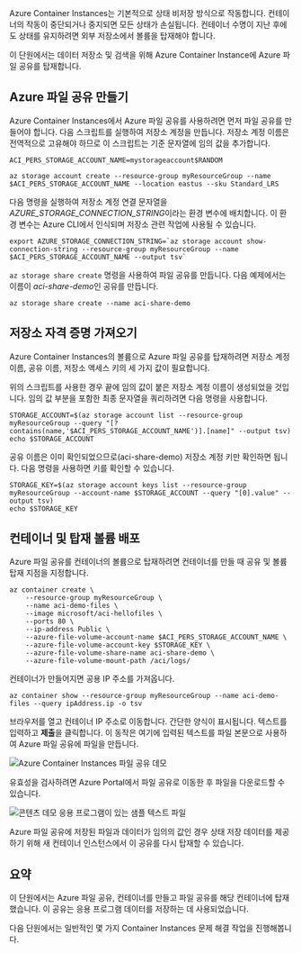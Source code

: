 Azure Container Instances는 기본적으로 상태 비저장 방식으로 작동합니다. 컨테이너의 작동이 중단되거나 중지되면 모든 상태가 손실됩니다. 컨테이너 수명이 지난 후에도 상태를 유지하려면 외부 저장소에서 볼륨을 탑재해야 합니다.

이 단원에서는 데이터 저장소 및 검색을 위해 Azure Container Instance에 Azure 파일 공유를 탑재합니다.

## <a name="create-an-azure-file-share"></a>Azure 파일 공유 만들기

Azure Container Instances에서 Azure 파일 공유를 사용하려면 먼저 파일 공유를 만들어야 합니다. 다음 스크립트를 실행하여 저장소 계정을 만듭니다. 저장소 계정 이름은 전역적으로 고유해야 하므로 이 스크립트는 기준 문자열에 임의 값을 추가합니다.

```azurecli
ACI_PERS_STORAGE_ACCOUNT_NAME=mystorageaccount$RANDOM

az storage account create --resource-group myResourceGroup --name $ACI_PERS_STORAGE_ACCOUNT_NAME --location eastus --sku Standard_LRS
```

다음 명령을 실행하여 저장소 계정 연결 문자열을 *AZURE_STORAGE_CONNECTION_STRING*이라는 환경 변수에 배치합니다. 이 환경 변수는 Azure CLI에서 인식되며 저장소 관련 작업에 사용될 수 있습니다.

```azurecli
export AZURE_STORAGE_CONNECTION_STRING=`az storage account show-connection-string --resource-group myResourceGroup --name $ACI_PERS_STORAGE_ACCOUNT_NAME --output tsv`
```

`az storage share create` 명령을 사용하여 파일 공유를 만듭니다. 다음 예제에서는 이름이 *aci-share-demo*인 공유를 만듭니다.

```azurecli
az storage share create --name aci-share-demo
```

## <a name="get-storage-credentials"></a>저장소 자격 증명 가져오기

Azure Container Instances의 볼륨으로 Azure 파일 공유를 탑재하려면 저장소 계정 이름, 공유 이름, 저장소 액세스 키의 세 가지 값이 필요합니다.

위의 스크립트를 사용한 경우 끝에 임의 값이 붙은 저장소 계정 이름이 생성되었을 것입니다. 임의 값 부분을 포함한 최종 문자열을 쿼리하려면 다음 명령을 사용합니다.

```azurecli
STORAGE_ACCOUNT=$(az storage account list --resource-group myResourceGroup --query "[?contains(name,'$ACI_PERS_STORAGE_ACCOUNT_NAME')].[name]" --output tsv)
echo $STORAGE_ACCOUNT
```

공유 이름은 이미 확인되었으므로(aci-share-demo) 저장소 계정 키만 확인하면 됩니다. 다음 명령을 사용하면 키를 확인할 수 있습니다.

```azurecli
STORAGE_KEY=$(az storage account keys list --resource-group myResourceGroup --account-name $STORAGE_ACCOUNT --query "[0].value" --output tsv)
echo $STORAGE_KEY
```

## <a name="deploy-container-and-mount-volume"></a>컨테이너 및 탑재 볼륨 배포

Azure 파일 공유를 컨테이너의 볼륨으로 탑재하려면 컨테이너를 만들 때 공유 및 볼륨 탑재 지점을 지정합니다.

```azurecli
az container create \
    --resource-group myResourceGroup \
    --name aci-demo-files \
    --image microsoft/aci-hellofiles \
    --ports 80 \
    --ip-address Public \
    --azure-file-volume-account-name $ACI_PERS_STORAGE_ACCOUNT_NAME \
    --azure-file-volume-account-key $STORAGE_KEY \
    --azure-file-volume-share-name aci-share-demo \
    --azure-file-volume-mount-path /aci/logs/
```

컨테이너가 만들어지면 공용 IP 주소를 가져옵니다.

```azurecli
az container show --resource-group myResourceGroup --name aci-demo-files --query ipAddress.ip -o tsv
```

브라우저를 열고 컨테이너 IP 주소로 이동합니다. 간단한 양식이 표시됩니다. 텍스트를 입력하고 **제출**을 클릭합니다. 이 동작은 여기에 입력된 텍스트를 파일 본문으로 사용하여 Azure 파일 공유에 파일을 만듭니다.

![Azure Container Instances 파일 공유 데모](../media-draft/files-ui.png)

유효성을 검사하려면 Azure Portal에서 파일 공유로 이동한 후 파일을 다운로드할 수 있습니다.

![콘텐츠 데모 응용 프로그램이 있는 샘플 텍스트 파일](../media-draft/sample-text.png)

Azure 파일 공유에 저장된 파일과 데이터가 임의의 값인 경우 상태 저장 데이터를 제공하기 위해 새 컨테이너 인스턴스에서 이 공유를 다시 탑재할 수 있습니다.


## <a name="summary"></a>요약

이 단원에서는 Azure 파일 공유, 컨테이너를 만들고 파일 공유를 해당 컨테이너에 탑재했습니다. 이 공유는 응용 프로그램 데이터를 저장하는 데 사용되었습니다.

다음 단원에서는 일반적인 몇 가지 Container Instances 문제 해결 작업을 진행해봅니다.

